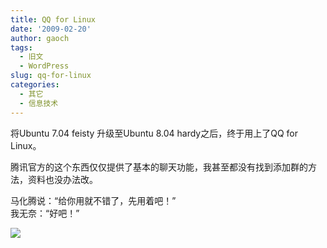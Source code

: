 ```yaml
---
title: QQ for Linux
date: '2009-02-20'
author: gaoch
tags:
  - 旧文
  - WordPress
slug: qq-for-linux
categories:
  - 其它
  - 信息技术
---
```


将Ubuntu 7.04 feisty 升级至Ubuntu 8.04 hardy之后，终于用上了QQ for
Linux。  
  
腾讯官方的这个东西仅仅提供了基本的聊天功能，我甚至都没有找到添加群的方法，资料也没办法改。  
  
马化腾说：“给你用就不错了，先用着吧！”  
我无奈：“好吧！”  
  
<img src="http://hiphotos.baidu.com/spring%5Fgao/pic/item/e99c85025f89f02f4bfb51d6.jpg" class="blogimg" />

